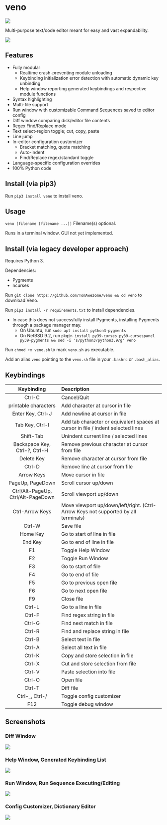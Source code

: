# veno

![](logo.png)

Multi-purpose text/code editor meant for easy and vast expandability.


![](screenshots/screenshot1.png)

## Features

 - Fully modular
   - Realtime crash-preventing module unloading
   - Keybinding initialization error detection with automatic dynamic key unbinding
   - Help window reporting generated keybindings and respective module functions
 - Syntax highlighting
 - Multi-file support
 - Run window with customizable Command Sequences saved to editor config
 - Diff window comparing disk/editor file contents
 - Regex Find/Replace mode
 - Text select-region toggle; cut, copy, paste
 - Line jump
 - In-editor configuration customizer
   - Bracket matching, quote matching
   - Auto-indent
   - Find/Replace regex/standard toggle
 - Language-specific configuration overrides
 - 100% Python code

## Install (via pip3)

Run `pip3 install veno` to install veno.

## Usage

`veno [filename [filename ...]]` Filename(s) optional.

Runs in a terminal window. GUI not yet implemented.

## Install (via legacy developer approach)

Requires Python 3.

Dependencies:
 - Pygments
 - ncurses

Run `git clone https://github.com/TomAwezome/veno && cd veno` to download Veno.

Run `pip3 install -r requirements.txt` to install dependencies.
 - In case this does not successfully install Pygments, installing Pygments through a package manager may.
   - On Ubuntu, run `sudo apt install python3-pygments`
   - On NetBSD 9.2, run `pkgin install py39-curses py39-cursespanel py39-pygments && sed -i 's/python3/python3.9/g' veno`

Run `chmod +x veno.sh` to mark `veno.sh` as executable.

Add an alias `veno` pointing to the `veno.sh` file in your `.bashrc` or `.bash_alias`.

## Keybindings

|Keybinding|Description|
|:-:|:--|
|Ctrl-C|Cancel/Quit|
|printable characters|Add character at cursor in file|
|Enter Key, Ctrl-J|Add newline at cursor in file|
|Tab Key, Ctrl-I|Add tab character or equivalent spaces at cursor in file / indent selected lines|
|Shift-Tab|Unindent current line / selected lines|
|Backspace Key, Ctrl-?, Ctrl-H|Remove previous character at cursor from file|
|Delete Key|Remove character at cursor from file|
|Ctrl-D|Remove line at cursor from file|
|Arrow Keys|Move cursor in file|
|PageUp, PageDown|Scroll cursor up/down|
|Ctrl/Alt-PageUp, Ctrl/Alt-PageDown|Scroll viewport up/down|
|Ctrl-Arrow Keys|Move viewport up/down/left/right.  (Ctrl-Arrow Keys not supported by all terminals)|
|Ctrl-W|Save file|
|Home Key|Go to start of line in file|
|End Key|Go to end of line in file|
|F1|Toggle Help Window|
|F2|Toggle Run Window|
|F3|Go to start of file|
|F4|Go to end of file|
|F5|Go to previous open file|
|F6|Go to next open file|
|F9|Close file|
|Ctrl-L|Go to a line in file|
|Ctrl-F|Find regex string in file|
|Ctrl-G|Find next match in file|
|Ctrl-R|Find and replace string in file|
|Ctrl-B|Select text in file|
|Ctrl-A|Select all text in file|
|Ctrl-K|Copy and store selection in file|
|Ctrl-X|Cut and store selection from file|
|Ctrl-V|Paste selection into file|
|Ctrl-O|Open file|
|Ctrl-T|Diff file|
|Ctrl-_, Ctrl-/|Toggle config customizer|
|F12|Toggle debug window|

## Screenshots

### Diff Window
![](screenshots/screenshot5.png)
### Help Window, Generated Keybinding List
![](screenshots/screenshot2.png)
### Run Window, Run Sequence Executing/Editing
![](screenshots/screenshot3.png)
### Config Customizer, Dictionary Editor
![](screenshots/screenshot4.png)
